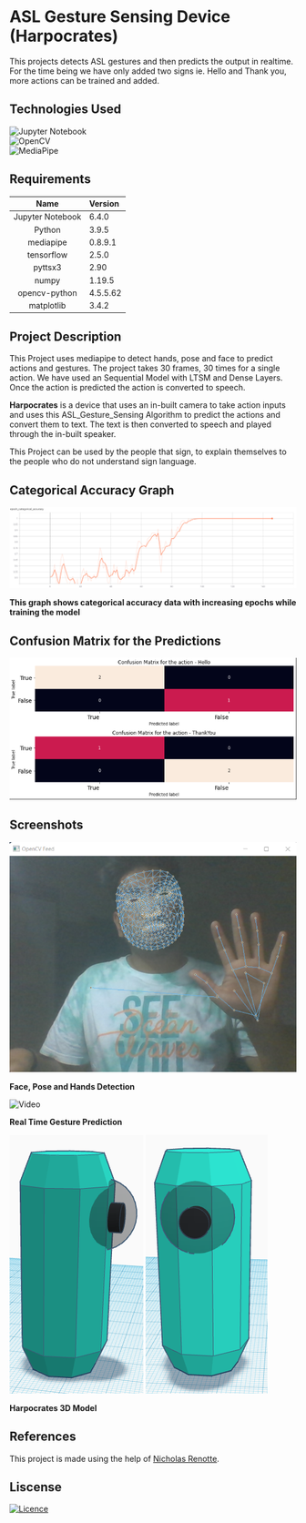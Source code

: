 # ASL Gesture Sensing Device (Harpocrates)

This projects detects ASL gestures and then predicts the output in realtime.<br>
For the time being we have only added two signs ie. Hello and Thank you, more actions can be trained and added.

<!-- ## Team Details
College Name : Indus University Ahmedabad<br>
Mentor       : Sejal Thakkar<br>
Students     : 
| Name | Role |
| :---: | :---: |
| **Yashas H Majmudar** | Model Generation and Dataset Creation | 
| Saumya Ramolia | Training Data |
| Khushi Manek | Design |
| Ritika Dhall | Research |
 -->
## Technologies Used

![Jupyter Notebook](https://img.shields.io/badge/jupyter-%23FA0F00.svg?style=for-the-badge&logo=jupyter&logoColor=white)<br>
![OpenCV](https://img.shields.io/badge/opencv-%23white.svg?style=for-the-badge&logo=opencv&logoColor=white)<br>
![MediaPipe](https://raw.githubusercontent.com/google/mediapipe/master/docs/images/mediapipe_small.png)

## Requirements
| Name | Version |
| :---: | :--- |
| Jupyter Notebook | 6.4.0 |
| Python | 3.9.5 | 
| mediapipe | 0.8.9.1 |
| tensorflow | 2.5.0 |
| pyttsx3 | 2.90 |
| numpy | 1.19.5 |
| opencv-python | 4.5.5.62 |
| matplotlib | 3.4.2 |

## Project Description
This Project uses mediapipe to detect hands, pose and face to predict actions and gestures. The project takes 30 frames, 30 times for a single action. We have used an Sequential Model with LTSM and Dense Layers.<br>
Once the action is predicted the action is converted to speech.

**Harpocrates** is a device that uses an in-built camera to take action inputs and uses this ASL_Gesture_Sensing Algorithm to predict the actions and convert them to text. The text is then converted to speech and played through the in-built speaker.<br>

This Project can be used by the people that sign, to explain themselves to the people who do not understand sign language.

## Categorical Accuracy Graph
![Categorical Accuracy Graph](Media/accuracy.png)

**This graph shows categorical accuracy data with increasing epochs while training the model**

## Confusion Matrix for the Predictions
![Confusion Matrix](Media/confusion_matrix.png)

## Screenshots
![ScreenShot](Media/Screenshot%20(10).png)

**Face, Pose and Hands Detection**

![Video](Media/detector.gif)

**Real Time Gesture Prediction**

![Model Image 1](Media/1.png)
![Model Image 2](Media/2.png)

**Harpocrates 3D Model**

## References
This project is made using the help of [Nicholas Renotte](https://www.youtube.com/watch?v=doDUihpj6ro).

## Liscense
[![Licence](https://img.shields.io/github/license/Ileriayo/markdown-badges?style=for-the-badge)](./LICENSE)
